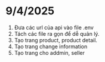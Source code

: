 # 9/4/2025
1. Đưa các url của api vào file .env
2. Tách các file ra gọn để dễ quản lý.
3. Tạo trang product, product detail.
4. Tạo trang change information
5. Tạo trang cho addmin, seller